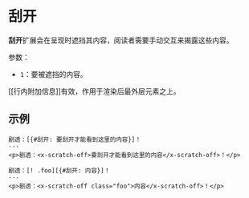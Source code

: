 # 刮开

**刮开**扩展会在呈现时遮挡其内容，阅读者需要手动交互来揭露这些内容。

参数：

- `1`：要被遮挡的内容。

[[行内附加信息]]有效，作用于渲染后最外层元素之上。

## 示例

```example
剧透：[{#刮开: 要刮开才能看到这里的内容}]！
···
<p>剧透：<x-scratch-off>要刮开才能看到这里的内容</x-scratch-off>！</p>
```

```example
剧透：[! .foo][{#刮开: 内容}]！
···
<p>剧透：<x-scratch-off class="foo">内容</x-scratch-off>！</p>
```
